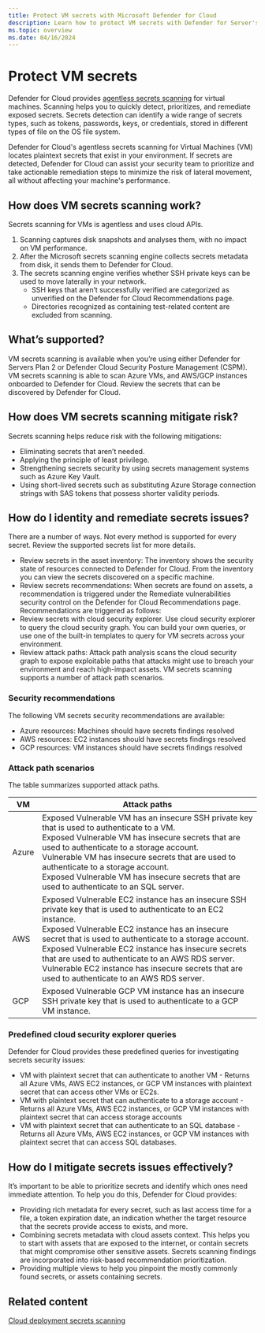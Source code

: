 ```yaml
---
title: Protect VM secrets with Microsoft Defender for Cloud
description: Learn how to protect VM secrets with Defender for Server's agentless secrets scanning in Microsoft Defender for Cloud.
ms.topic: overview
ms.date: 04/16/2024
---
```



# Protect VM secrets

Defender for Cloud provides [agentless secrets scanning](secrets-scanning.md) for virtual machines. Scanning helps you to quickly detect, prioritizes, and remediate exposed secrets. Secrets detection can identify a wide range of secrets types, such as tokens, passwords, keys, or credentials, stored in different types of file on the OS file system.

Defender for Cloud's agentless secrets scanning for Virtual Machines (VM) locates plaintext secrets that exist in your environment. If secrets are detected, Defender for Cloud can assist your security team to prioritize and take actionable remediation steps to minimize the risk of lateral movement, all without affecting your machine's performance.

## How does VM secrets scanning work?

Secrets scanning for VMs is agentless and uses cloud APIs.

1. Scanning captures disk snapshots and analyses them, with no impact on VM performance.
1. After the Microsoft secrets scanning engine collects secrets metadata from disk, it sends them to Defender for Cloud.
1. The secrets scanning engine verifies whether SSH private keys can be used to move laterally in your network.
    - SSH keys that aren’t successfully verified are categorized as unverified on the Defender for Cloud Recommendations page.
    - Directories recognized as containing test-related content are excluded from scanning.

## What’s supported?

VM secrets scanning is available when you’re using either Defender for Servers Plan 2 or Defender Cloud Security Posture Management (CSPM). VM secrets scanning is able to scan Azure VMs, and AWS/GCP instances onboarded to Defender for Cloud. Review the secrets that can be discovered by Defender for Cloud.

## How does VM secrets scanning mitigate risk?

Secrets scanning helps reduce risk with the following mitigations:

- Eliminating secrets that aren’t needed.
- Applying the principle of least privilege.
- Strengthening secrets security by using secrets management systems such as Azure Key Vault.
- Using short-lived secrets such as substituting Azure Storage connection strings with SAS tokens that possess shorter validity periods.

## How do I identity and remediate secrets issues?

There are a number of ways. Not every method is supported for every secret. Review the supported secrets list for more details.

- Review secrets in the asset inventory: The inventory shows the security state of resources connected to Defender for Cloud. From the inventory you can view the secrets discovered on a specific machine.
- Review secrets recommendations: When secrets are found on assets, a recommendation is triggered under the Remediate vulnerabilities security control on the Defender for Cloud Recommendations page. Recommendations are triggered as follows:
- Review secrets with cloud security explorer. Use cloud security explorer to query the cloud security graph. You can build your own queries, or use one of the built-in templates to query for VM secrets across your environment.
- Review attack paths: Attack path analysis scans the cloud security graph to expose exploitable paths that attacks might use to breach your environment and reach high-impact assets. VM secrets scanning supports a number of attack path scenarios.

### Security recommendations

The following VM secrets security recommendations are available:

- Azure resources: Machines should have secrets findings resolved
- AWS resources: EC2 instances should have secrets findings resolved
- GCP resources: VM instances should have secrets findings resolved

### Attack path scenarios

The table summarizes supported attack paths.

**VM** | **Attack paths**
--- | ---
Azure | Exposed Vulnerable VM has an insecure SSH private key that is used to authenticate to a VM.<br/>Exposed Vulnerable VM has insecure secrets that are used to authenticate to a storage account.<br/>Vulnerable VM has insecure secrets that are used to authenticate to a storage account.<br/>Exposed Vulnerable VM has insecure secrets that are used to authenticate to an SQL server.
AWS | Exposed Vulnerable EC2 instance has an insecure SSH private key that is used to authenticate to an EC2 instance.<br/>Exposed Vulnerable EC2 instance has an insecure secret that is used to authenticate to a storage account.<br/>Exposed Vulnerable EC2 instance has insecure secrets that are used to authenticate to an AWS RDS server.<br/>Vulnerable EC2 instance has insecure secrets that are used to authenticate to an AWS RDS server.
GCP | Exposed Vulnerable GCP VM instance has an insecure SSH private key that is used to authenticate to a GCP VM instance.

### Predefined cloud security explorer queries

Defender for Cloud provides these predefined queries for investigating secrets security issues:

- VM with plaintext secret that can authenticate to another VM - Returns all Azure VMs, AWS EC2 instances, or GCP VM instances with plaintext secret that can access other VMs or EC2s.
- VM with plaintext secret that can authenticate to a storage account - Returns all Azure VMs, AWS EC2 instances, or GCP VM instances with plaintext secret that can access storage accounts
- VM with plaintext secret that can authenticate to an SQL database - Returns all Azure VMs, AWS EC2 instances, or GCP VM instances with plaintext secret that can access SQL databases.

## How do I mitigate secrets issues effectively?

It’s important to be able to prioritize secrets and identify which ones need immediate attention. To help you do this, Defender for Cloud provides:

- Providing rich metadata for every secret, such as last access time for a file, a token expiration date, an indication whether the target resource that the secrets provide access to exists, and more.
- Combining secrets metadata with cloud assets context. This helps you to start with assets that are exposed to the internet, or contain secrets that might compromise other sensitive assets. Secrets scanning findings are incorporated into risk-based recommendation prioritization.
- Providing multiple views to help you pinpoint the mostly commonly found secrets, or assets containing secrets.

## Related content

[Cloud deployment secrets scanning](secrets-scanning-cloud-deployment.md)

